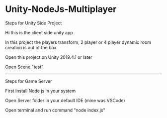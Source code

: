 # Unity-NodeJs-Multiplayer
 
Steps for Unity Side Project

Hi this is the client side unity app

In this project the players transform, 2 player or 4 player dynamic room creation is out of the box

Open this project on Unity 2019.4.1 or later

Open Scene "test"

---------------------------------------------------
Steps for Game Server

First Install Node js in your system

Open Server folder in your default IDE (mine was VSCode)

Open terminal and run command "node index.js"

